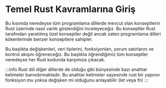 # Temel Rust Kavramlarına Giriş

Bu kısımda neredeyse tüm programlama dillerde mevcut olan konseptlerin Rust üzerinde nasıl varlık gösterdiğini inceleyeceğiz. Bu konseptler Rust tarafından yaratılmış özel konseptler değil ancak zaten programlama dilleri kökenlerinde benzer konseptlere sahipler. 

Bu başlıkta değişkenleri, veri tiplerini, fonksiyonları, yorum satırlarını ve kontrol akışını öğreneceğiz. Bu başlıkta öğrendiğimiz tüm konseptler neredeyse her Rust kodunda karşımıza çıkacak.

:::info
Rust dili diğer dillerde de olduğu gibi bünyesinde bazı anahtar kelimeler barındırmaktadır. Bu anahtar kelimeler sayesinde rust bir yapının fonksiyon mu yoksa değişken mi olduğunu anlayabilir (let veya fn)
:::
